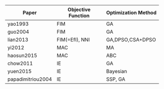 Paper            | Objective Function | Optimization Method
-----------------|--------------------|--------------------
yao1993          |FIM                 |GA
guo2004          |FIM                 |GA
lian2013         |FIM(=EfI), NNI      |GA,DPSO,CSA+DPSO
yi2012           |MAC                 |MA
haosun2015       |MAC                 |ABC
chow2011         |IE                  |GA
yuen2015         |IE                  |Bayesian
papadimitriou2004|IE                  |SSP, GA
